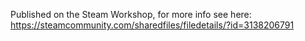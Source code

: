 Published on the Steam Workshop, for more info see here:
https://steamcommunity.com/sharedfiles/filedetails/?id=3138206791
